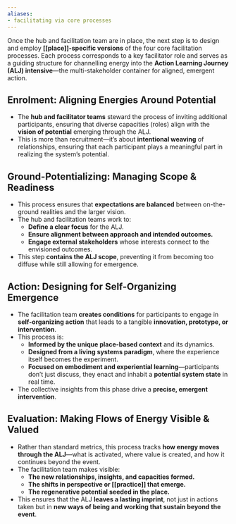 ```yaml
---
aliases:
- facilitating via core processes
---
```


Once the hub and facilitation team are in place, the next step is to design and employ **[[place]]-specific versions** of the four core facilitation processes. Each process corresponds to a key facilitator role and serves as a guiding structure for channelling energy into the **Action Learning Journey (ALJ) intensive**—the multi-stakeholder container for aligned, emergent action.

## Enrolment: Aligning Energies Around Potential

- The **hub and facilitator teams** steward the process of inviting additional participants, ensuring that diverse capacities (roles) align with the **vision of potential** emerging through the ALJ.
- This is more than recruitment—it’s about **intentional weaving** of relationships, ensuring that each participant plays a meaningful part in realizing the system’s potential.

## Ground-Potentializing: Managing Scope & Readiness

- This process ensures that **expectations are balanced** between on-the-ground realities and the larger vision.
- The hub and facilitation teams work to:
    - **Define a clear focus** for the ALJ.
    - **Ensure alignment between approach and intended outcomes.**
    - **Engage external stakeholders** whose interests connect to the envisioned outcomes.
- This step **contains the ALJ scope**, preventing it from becoming too diffuse while still allowing for emergence.

## Action: Designing for Self-Organizing Emergence

- The facilitation team **creates conditions** for participants to engage in **self-organizing action** that leads to a tangible **innovation, prototype, or intervention**.
- This process is:
    - **Informed by the unique place-based context** and its dynamics.
    - **Designed from a living systems paradigm**, where the experience itself becomes the experiment.
    - **Focused on embodiment and experiential learning**—participants don’t just discuss, they enact and inhabit a **potential system state** in real time.
- The collective insights from this phase drive a **precise, emergent intervention**.

## Evaluation: Making Flows of Energy Visible & Valued

- Rather than standard metrics, this process tracks **how energy moves through the ALJ**—what is activated, where value is created, and how it continues beyond the event.
- The facilitation team makes visible:
    - **The new relationships, insights, and capacities formed.**
    - **The shifts in perspective or [[practice]] that emerge.**
    - **The regenerative potential seeded in the place.**
- This ensures that the ALJ **leaves a lasting imprint**, not just in actions taken but in **new ways of being and working that sustain beyond the event**.